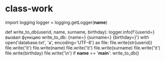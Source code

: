 # class-work
import logging
logger = logging.getLogger(__name__)

def write_to_db(userid, name, surname, birthday):
    logger.info(f'{userid=} вызвал функцию write_to_db: {name=} {surname=} {birthday=}')
    with open('database.txt', 'a', encoding='UTF-8') as file:
        file.write(str(userid))
    file.write('\t')
    file.write(name)
    file.write('\t')
    file.write(surname)
    file.write('\t')
    file.write(birthday)
    file.write('\n')
if __name__ == '__main__':
    write_to_db()
